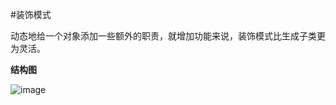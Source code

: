 #装饰模式

动态地给一个对象添加一些额外的职责，就增加功能来说，装饰模式比生成子类更为灵活。

**结构图**

![image](https://github.com/shishengjia/DesignPattern/blob/master/Pic/Decorator.jpg)

